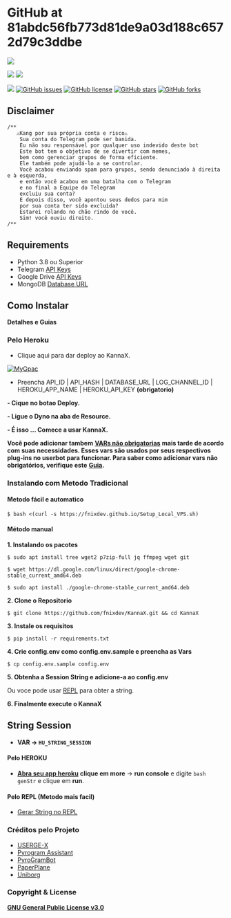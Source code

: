 # GitHub at 81abdc56fb773d81de9a03d188c6572d79c3ddbe

 [![](https://camo.githubusercontent.com/6da73f985d095d4545c500965a78e59c9dfd8e598ce5926351f2b9f6e3483ace/68747470733a2f2f74656c656772612e70682f66696c652f6330303563613266353232363539646139623937382e706e67)](https://t.me/kannaxupdates)

 [![](https://camo.githubusercontent.com/d299ecd4fa54d4fd1b56a921b43c31539c4ef6df85c00758edf684c726678df1/68747470733a2f2f696d672e736869656c64732e696f2f62616467652f417574686f722d666e69786465762d7265642e7376673f7374796c653d666f722d7468652d6261646765266c6f676f3d676974687562)](https://github.com/fnixdev) [![](https://camo.githubusercontent.com/b24b012184e16c94748fd121c2979db68cfe88fcc65d63cbea59219d820c2210/68747470733a2f2f696d672e736869656c64732e696f2f62616467652f464e49584445562d42494f2d7265642e7376673f7374796c653d666f722d7468652d6261646765266c6f676f3d6170707665796f72)](http://fnixdev.github.io/)

 [![](https://camo.githubusercontent.com/2fed016167afda684b22a48dedcf50642bdb90bc034c11f4de8d3f44f00046f0/68747470733a2f2f696d672e736869656c64732e696f2f62616467652f4a6f696e2d54656c656772616d25323047726f75702d7265642e7376673f7374796c653d666c61742d737175617265266c6f676f3d54656c656772616d)](https://t.me/kannaxupdates) [![GitHub issues](https://camo.githubusercontent.com/920ba0e65d26ee335dc033978898e389e05c9ecb1c0815dfefc9e31ac5e9d2fc/68747470733a2f2f696d672e736869656c64732e696f2f6769746875622f6973737565732f666e69786465762f4b616e6e61583f7374796c653d666c61742d737175617265)](../issues.md) [![GitHub license](https://camo.githubusercontent.com/cb0d6bc53708a67ec9beb976c8898403b08aded8fe0e2657317a91c66a473364/68747470733a2f2f696d672e736869656c64732e696f2f6769746875622f6c6963656e73652f666e69786465762f4b616e6e61583f7374796c653d666c61742d737175617265)](../blob/master/kannax-license-at-master.md) [![GitHub stars](https://camo.githubusercontent.com/7b98aaef033d843fda1addcefa095d2b111fed784e3dce25ca3da2e56680ca72/68747470733a2f2f696d672e736869656c64732e696f2f6769746875622f73746172732f666e69786465762f4b616e6e61583f7374796c653d666c61742d737175617265)](../stargazers.md) [![GitHub forks](https://camo.githubusercontent.com/7031a886e0ade1a3129887231b2ea2df363cbbea787f3f1f7221596e9ff18f1e/68747470733a2f2f696d672e736869656c64732e696f2f6769746875622f666f726b732f666e69786465762f4b616e6e61583f7374796c653d666c61742d737175617265)](https://github.com/fnixdev/KannaX/network)

## Disclaimer

```text
/**
   ⚠️Kang por sua própria conta e risco⚠️
    Sua conta do Telegram pode ser banida.
    Eu não sou responsável por qualquer uso indevido deste bot
    Este bot tem o objetivo de se divertir com memes,
    bem como gerenciar grupos de forma eficiente.
    Ele também pode ajudá-lo a se controlar.
    Você acabou enviando spam para grupos, sendo denunciado à direita e à esquerda,
    e então você acabou em uma batalha com o Telegram
    e no final a Equipe do Telegram
    excluiu sua conta?
    E depois disso, você apontou seus dedos para mim
    por sua conta ter sido excluída?
    Estarei rolando no chão rindo de você.
    Sim! você ouviu direito.
/**
```

## Requirements

* Python 3.8 ou Superior
* Telegram [API Keys](https://my.telegram.org/apps)
* Google Drive [API Keys](https://console.developers.google.com/)
* MongoDB [Database URL](https://cloud.mongodb.com/)

## Como Instalar

**Detalhes e Guias**

### Pelo Heroku

- Clique aqui para dar deploy ao KannaX.

[![MyGpac](https://camo.githubusercontent.com/6979881d5a96b7b18a057083bb8aeb87ba35fc279452e29034c1e1c49ade0636/68747470733a2f2f7777772e6865726f6b7563646e2e636f6d2f6465706c6f792f627574746f6e2e737667)](https://heroku.com/deploy?template=https://github.com/fnixdev/KannaX-Deploy)

- Preencha API\_ID \| API\_HASH \| DATABASE\_URL \| LOG\_CHANNEL\_ID \| HEROKU\_APP\_NAME \| HEROKU\_API\_KEY **\(obrigatorio\)**

**- Cique no botao Deploy.**

**- Ligue o Dyno na aba de Resource.**

**- É isso ... Comece a usar KannaX.**

**Você pode adicionar tambem** [**VARs não obrigatorias**](https://telegra.ph/Deploy-VARs-Heroku-05-26) **mais tarde de acordo com suas necessidades. Esses vars são usados por seus respectivos plug-ins no userbot para funcionar. Para saber como adicionar vars não obrigatórios, verifique este** [**Guia**](https://telegra.ph/Tutorial-VARs-Extras-06-15)**.**

### **Instalando com Metodo Tradicional**

#### **Metodo fácil e automatico**

```text
$ bash <(curl -s https://fnixdev.github.io/Setup_Local_VPS.sh)
```

#### **Método manual**

**1. Instalando os pacotes**

```text
$ sudo apt install tree wget2 p7zip-full jq ffmpeg wget git
```

```text
$ wget https://dl.google.com/linux/direct/google-chrome-stable_current_amd64.deb
```

```text
$ sudo apt install ./google-chrome-stable_current_amd64.deb
```

**2. Clone o Repositorio**

```text
$ git clone https://github.com/fnixdev/KannaX.git && cd KannaX
```

**3. Instale os requisitos**

```text
$ pip install -r requirements.txt
```

**4. Crie config.env como config.env.sample e preencha as Vars**

```text
$ cp config.env.sample config.env
```

**5. Obtenha a Session String e adicione-a ao config.env**

Ou voce pode usar [REPL](https://replit.com/@fnixdev/StringSessionKX) para obter a string.

**6. Finalmente execute o KannaX**

## **String Session**

* **VAR -&gt; `HU_STRING_SESSION`**

#### **Pelo HEROKU**

* [**Abra seu app heroku**](https://dashboard.heroku.com/apps/) **clique em more** -&gt; **run console** e digite `bash genStr` e clique em **run**.

#### Pelo REPL \(Metodo mais facil\)

* [Gerar String no REPL](https://replit.com/@fnixdev/StringSessionKX)

### Créditos pelo Projeto

* [USERGE-X](https://github.com/code-rgb/USERGE-X)
* [Pyrogram Assistant](https://github.com/pyrogram/assistant)
* [PyroGramBot](https://github.com/SpEcHiDe/PyroGramBot)
* [PaperPlane](https://github.com/RaphielGang/Telegram-Paperplane)
* [Uniborg](https://github.com/SpEcHiDe/UniBorg)

### Copyright & License

[**GNU General Public License v3.0**](../blob/master/kannax-license-at-master.md)

